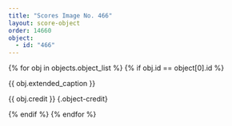 ```yaml
---
title: "Scores Image No. 466"
layout: score-object
order: 14660
object:
  - id: "466"
---
```


{% for obj in objects.object_list %}
{% if obj.id == object[0].id %}

{{ obj.extended_caption }}

{{ obj.credit }} {.object-credit}

{% endif %}
{% endfor %}
